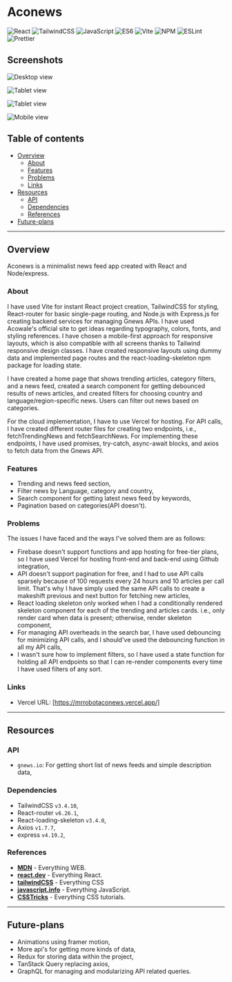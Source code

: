 # Aconews

![React](https://img.shields.io/badge/React-teal)
![TailwindCSS](https://img.shields.io/badge/TailwindCSS-blue)
![JavaScript](https://img.shields.io/badge/JavaScript-yellow)
![ES6](https://img.shields.io/badge/ES6-yellow)
![Vite](https://img.shields.io/badge/Vite-purple)
![NPM](https://img.shields.io/badge/NPM-red)
![ESLint](https://img.shields.io/badge/ESLint-purple)
![Prettier](https://img.shields.io/badge/Prettier-darkblue)

## Screenshots

![Desktop view](./public/screenshot1.png)

![Tablet view](./public/screenshot2.png)

![Tablet view](./public/screenshot3.png)

![Mobile view](./public/screenshot4.png)

## Table of contents

- [Overview](#overview)
  - [About](#about)
  - [Features](#features)
  - [Problems](#problems)
  - [Links](#links)
- [Resources](#resources)
  - [API](#api)
  - [Dependencies](#dependencies)
  - [References](#references)
- [Future-plans](#future-plans)

---

## Overview

Aconews is a minimalist news feed app created with React and Node/express.

### About

I have used Vite for instant React project creation, TailwindCSS for styling, React-router for basic single-page routing, and Node.js with Express.js for creating backend services for managing Gnews APIs. I have used Acowale's official site to get ideas regarding typography, colors, fonts, and styling references. I have chosen a mobile-first approach for responsive layouts, which is also compatible with all screens thanks to Tailwind responsive design classes. I have created responsive layouts using dummy data and implemented page routes and the react-loading-skeleton npm package for loading state.

I have created a home page that shows trending articles, category filters, and a news feed, created a search component for getting debounced results of news articles, and created filters for choosing country and language/region-specific news. Users can filter out news based on categories.

For the cloud implementation, I have to use Vercel for hosting. For API calls, I have created different router files for creating two endpoints, i.e., fetchTrendingNews and fetchSearchNews. For implementing these endpoints, I have used promises, try-catch, async-await blocks, and axios to fetch data from the Gnews API.

### Features

- Trending and news feed section,
- Filter news by Language, category and country,
- Search component for getting latest news feed by keywords,
- Pagination based on categories(API doesn't).

### Problems

The issues I have faced and the ways I've solved them are as follows:

- Firebase doesn't support functions and app hosting for free-tier plans, so I have used Vercel for hosting front-end and back-end using Github integration,
- API doesn't support pagination for free, and I had to use API calls sparsely because of 100 requests every 24 hours and 10 articles per call limit. That's why I have simply used the same API calls to create a makeshift previous and next button for fetching new articles,
- React loading skeleton only worked when I had a conditionally rendered skeleton component for each of the trending and articles cards. i.e., only render card when data is present; otherwise, render skeleton component,
- For managing API overheads in the search bar, I have used debouncing for minimizing API calls, and I should've used the debouncing function in all my API calls,
- I wasn't sure how to implement filters, so I have used a state function for holding all API endpoints so that I can re-render components every time I have used filters of any sort.

### Links

- Vercel URL: [https://mrrobotaconews.vercel.app/]

---

## Resources

### API

- `gnews.io`: For getting short list of news feeds and simple description data,

### Dependencies

- TailwindCSS `v3.4.10`,
- React-router `v6.26.1`,
- React-loading-skeleton `v3.4.0`,
- Axios `v1.7.7`,
- express `v4.19.2`,

### References

- **[MDN](https://developers.mozilla.org)** - Everything WEB.
- **[react.dev](https://react.dev)** - Everything React.
- **[tailwindCSS](https://tailwindcss.com)** - Everything CSS
- **[javascript.info](https://javascript.info)** - Everything JavaScript.
- **[CSSTricks](https://css-tricks.com)** - Everything CSS tutorials.

---

## Future-plans

- Animations using framer motion,
- More api's for getting more kinds of data,
- Redux for storing data within the project,
- TanStack Query replacing axios,
- GraphQL for managing and modularizing API related queries.
